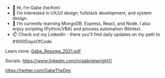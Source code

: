 - 👋 Hi, I’m Gabe (he/him)
- 👀 I’m interested in UX/UI design, fullstack development, and system design. 
- 🌱 I’m currently learning MongoDB, Express, React, and Node. I also enjoy scripting (Python/VBA) and process automation (Nintex).
- 📫 Check out my LinkedIn - there you'll find daily updates on my path to #1000DaysOfCode.

Learn more:
[Gabe_Resume_2021.pdf](https://github.com/gabrielwright1/gabrielwright1/files/6795477/Gabe_Resume_2021.pdf)

Socials: 
https://www.linkedin.com/in/gabrielwright1/

https://twitter.com/GabeTheDev

<!---
gabrielwright1/gabrielwright1 is a ✨ special ✨ repository because its `README.md` (this file) appears on your GitHub profile.
You can click the Preview link to take a look at your changes.
--->
